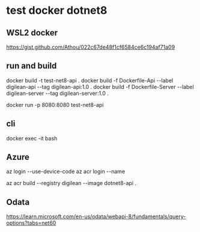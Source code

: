 # test docker dotnet8

## WSL2 docker

https://gist.github.com/Athou/022c67de48f1cf6584ce6c194af71a09

## run and build

docker build -t test-net8-api .
docker build -f Dockerfile-Api --label digilean-api --tag digilean-api:1.0 .
docker build -f Dockerfile-Server --label digilean-server --tag digilean-server:1.0 .

docker run -p 8080:8080 test-net8-api


## cli

docker exec -it <mycontainer> bash

## Azure

az login --use-device-code
az acr login --name

az acr build --registry digilean --image dotnet8-api .

## Odata

https://learn.microsoft.com/en-us/odata/webapi-8/fundamentals/query-options?tabs=net60